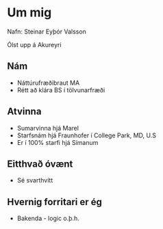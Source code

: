 # Um mig
Nafn: Steinar Eyþór Valsson

Ólst upp á Akureyri

## Nám
* Náttúrufræðibraut MA
* Rétt að klára BS í tölvunarfræði

## Atvinna
* Sumarvinna hjá Marel
* Starfsnám hjá Fraunhofer í College Park, MD, U.S
* Er í 100% starfi hjá Símanum

## Eitthvað óvænt
* Sé svarthvítt

## Hvernig forritari er ég
* Bakenda - logic o.þ.h.
